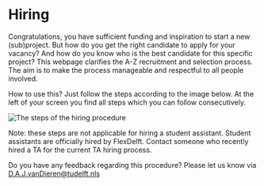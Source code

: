 # Hiring

Congratulations, you have sufficient funding and inspiration to start a new (sub)project. But how do you get the right candidate to apply for your vacancy? And how do you know who is the best candidate for this specific project? This webpage clarifies the A-Z recruitment and selection process. The aim is to make the process manageable and respectful to all people involved. 

How to use this? Just follow the steps according to the image below. At the left of your screen you find all steps which you can follow consecutively.

![The steps of the hiring procedure](../some_content/Hiring/Appendices/OverviewImage.png)

Note: these steps are not applicable for hiring a student assistant. Student assistants are officially hired by FlexDelft. Contact someone who recently hired a TA for the current TA hiring process. 

Do you have any feedback regarding this procedure? Please let us know via D.A.J.vanDieren@tudelft.nls